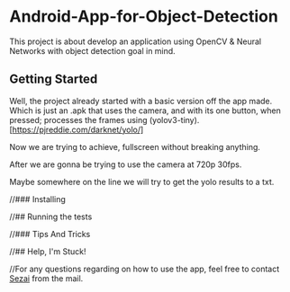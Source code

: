# Android-App-for-Object-Detection
This project is about develop an application using OpenCV &amp; Neural Networks with object detection goal in mind.

## Getting Started

Well, the project already started with a basic version off the app made. Which is just an .apk that uses the camera, and with its one button, when pressed; processes the frames using (yolov3-tiny).[https://pjreddie.com/darknet/yolo/] 

Now we are trying to achieve, fullscreen without breaking anything.

After we are gonna be trying to use the camera at 720p 30fps.

Maybe somewhere on the line we will try to get the yolo results to a txt.

//### Installing



//## Running the tests



//### Tips And Tricks



//## Help, I'm Stuck!

//For any questions regarding on how to use the app, feel free to contact [Sezai](mailto:sezaiburakkantarci@gmail.com) from the mail. 


